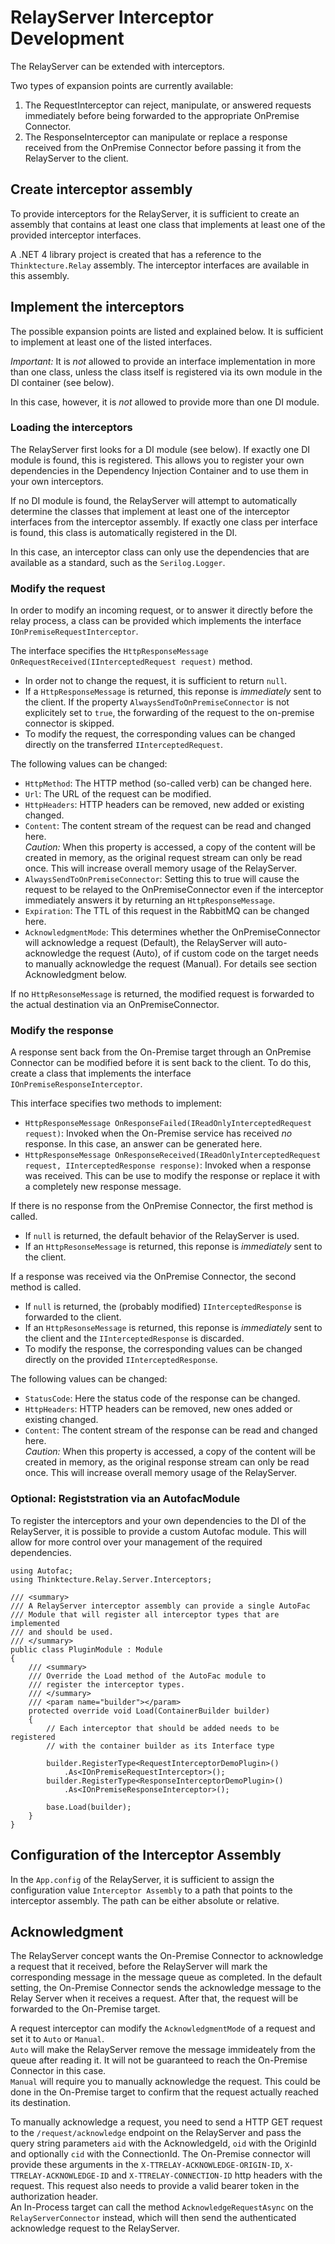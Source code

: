 # RelayServer Interceptor Development

The RelayServer can be extended with interceptors.

Two types of expansion points are currently available:

1. The RequestInterceptor can reject, manipulate, or answered requests immediately before being forwarded to the appropriate OnPremise Connector.
1. The ResponseInterceptor can manipulate or replace a response received from the OnPremise Connector before passing it from the RelayServer to the client.

## Create interceptor assembly

To provide interceptors for the RelayServer, it is sufficient to create an assembly that contains at least one class that implements at least one of the provided interceptor interfaces.

A .NET 4 library project is created that has a reference to the `Thinktecture.Relay` assembly. The interceptor interfaces are available in this assembly.

## Implement the interceptors

The possible expansion points are listed and explained below. It is sufficient to implement at least one of the listed interfaces.

_Important:_ It is _not_ allowed to provide an interface implementation in more than one class, unless the class itself is registered via its own module in the DI container (see below).

In this case, however, it is _not_ allowed to provide more than one DI module.

### Loading the interceptors

The RelayServer first looks for a DI module (see below). If exactly one DI module is found, this is registered. This allows you to register your own dependencies in the Dependency Injection Container and to use them in your own interceptors.

If no DI module is found, the RelayServer will attempt to automatically determine the classes that implement at least one of the interceptor interfaces from the interceptor assembly. If exactly one class per interface is found, this class is automatically registered in the DI.

In this case, an interceptor class can only use the dependencies that are available as a standard, such as the `Serilog.Logger`.

### Modify the request

In order to modify an incoming request, or to answer it directly before the relay process, a class can be provided which implements the interface `IOnPremiseRequestInterceptor`.

The interface specifies the `HttpResponseMessage OnRequestReceived(IInterceptedRequest request)` method.

- In order not to change the request, it is sufficient to return `null`.
- If a `HttpResponseMessage` is returned, this reponse is *immediately* sent to the client. If the property `AlwaysSendToOnPremiseConnector` is not explicitely set to `true`, the forwarding of the request to the on-premise connector is skipped.
- To modify the request, the corresponding values ​​can be changed directly on the transferred `IInterceptedRequest`.

The following values ​​can be changed:
- `HttpMethod`: The HTTP method (so-called verb) can be changed here.
- `Url`: The URL of the request can be modified.
- `HttpHeaders`: HTTP headers can be removed, new added or existing changed.
- `Content`: The content stream of the request can be read and changed here.  
*Caution:* When this property is accessed, a copy of the content will be created in memory, as the original request stream can only be read once. This will increase overall memory usage of the RelayServer.
- `AlwaysSendToOnPremiseConnector`: Setting this to true will cause the request to be relayed to the OnPremiseConnector even if the interceptor immediately answers it by returning an `HttpResponseMessage`.
- `Expiration`: The TTL of this request in the RabbitMQ can be changed here.
- `AcknowledgmentMode`: This determines whether the OnPremiseConnector will acknowledge a request (Default), the RelayServer will auto-acknowledge the request (Auto), of if custom code on the target needs to manually acknowledge the request (Manual). For details see section Acknowledgment below.

If no `HttpResonseMessage` is returned, the modified request is forwarded to the actual destination via an OnPremiseConnector.

### Modify the response

A response sent back from the On-Premise target through an OnPremise Connector can be modified before it is sent back to the client. To do this, create a class that implements the interface `IOnPremiseResponseInterceptor`.

This interface specifies two methods to implement:

* `HttpResponseMessage OnResponseFailed(IReadOnlyInterceptedRequest request)`: Invoked when the On-Premise service has received *no* response. In this case, an answer can be generated here.
* `HttpResponseMessage OnResponseReceived(IReadOnlyInterceptedRequest request, IInterceptedResponse response)`: Invoked when a response was received. This can be use to modify the response or replace it with a completely new response message.

If there is no response from the OnPremise Connector, the first method is called.

- If `null` is returned, the default behavior of the RelayServer is used.
- If an `HttpResonseMessage` is returned, this reponse is *immediately* sent to the client.

If a response was received via the OnPremise Connector, the second method is called.

- If `null` is returned, the (probably modified) `IInterceptedResponse` is forwarded to the client.
- If an `HttpResonseMessage` is returned, this reponse is *immediately* sent to the client and the `IInterceptedResponse` is discarded.
- To modify the response, the corresponding values ​​can be changed directly on the provided `IInterceptedResponse`.

The following values ​​can be changed:
- `StatusCode`: Here the status code of the response can be changed.
- `HttpHeaders`: HTTP headers can be removed, new ones added or existing changed.
- `Content`: The content stream of the response can be read and changed here.  
*Caution:* When this property is accessed, a copy of the content will be created in memory, as the original response stream can only be read once. This will increase overall memory usage of the RelayServer.

### Optional: Registstration via an AutofacModule

To register the interceptors and your own dependencies to the DI of the RelayServer, it is possible to provide a custom Autofac module. This will allow for more control over your management of the required dependencies.

```
using Autofac;
using Thinktecture.Relay.Server.Interceptors;

/// <summary>
/// A RelayServer interceptor assembly can provide a single AutoFac
/// Module that will register all interceptor types that are implemented
/// and should be used.
/// </summary>
public class PluginModule : Module
{
	/// <summary>
	/// Override the Load method of the AutoFac module to
	/// register the interceptor types.
	/// </summary>
	/// <param name="builder"></param>
	protected override void Load(ContainerBuilder builder)
	{
		// Each interceptor that should be added needs to be registered
		// with the container builder as its Interface type

		builder.RegisterType<RequestInterceptorDemoPlugin>()
			.As<IOnPremiseRequestInterceptor>();
		builder.RegisterType<ResponseInterceptorDemoPlugin>()
			.As<IOnPremiseResponseInterceptor>();

		base.Load(builder);
	}
}
```

## Configuration of the Interceptor Assembly

In the `App.config` of the RelayServer, it is sufficient to assign the configuration value `Interceptor Assembly` to a path that points to the interceptor assembly. The path can be either absolute or relative.

## Acknowledgment

The RelayServer concept wants the On-Premise Connector to acknowledge a request that it received, before the RelayServer will mark the corresponding message in the message queue as completed. In the default setting, the On-Premise Connector sends the acknowledge message to the Relay Server when it receives a request. After that, the request will be forwarded to the On-Premise target.

A request interceptor can modify the `AcknowledgmentMode` of a request and set it to `Auto` or `Manual`.  
`Auto` will make the RelayServer remove the message immideately from the queue after reading it. It will not be guaranteed to reach the On-Premise Connector in this case.  
`Manual` will require you to manually acknowledge the request. This could be done in the On-Premise target to confirm that the request actually reached its destination.

To manually acknowledge a request, you need to send a HTTP GET request to the `/request/acknowledge` endpoint on the RelayServer and pass the query string parameters `aid` with the AcknowledgeId, `oid` with the OriginId and optionally `cid` with the ConnectionId. The On-Premise connector will provide these arguments in the `X-TTRELAY-ACKNOWLEDGE-ORIGIN-ID`, `X-TTRELAY-ACKNOWLEDGE-ID` and `X-TTRELAY-CONNECTION-ID` http headers with the request. This request also needs to provide a valid bearer token in the authorization header.  
An In-Process target can call the method `AcknowledgeRequestAsync` on the `RelayServerConnector` instead, which will then send the authenticated acknowledge request to the RelayServer.
